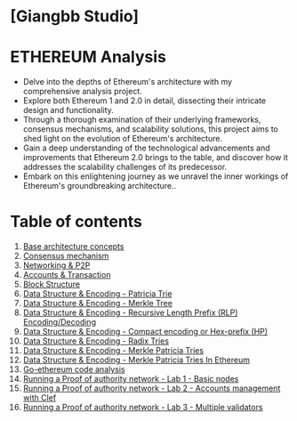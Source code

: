 # [Giangbb Studio]

# **ETHEREUM Analysis**

- Delve into the depths of Ethereum's architecture with my comprehensive analysis project.
- Explore both Ethereum 1 and 2.0 in detail, dissecting their intricate design and functionality.
- Through a thorough examination of their underlying frameworks, consensus mechanisms, and scalability solutions, this project aims to shed light on the evolution of Ethereum's architecture.
- Gain a deep understanding of the technological advancements and improvements that Ethereum 2.0 brings to the table, and discover how it addresses the scalability challenges of its predecessor.
- Embark on this enlightening journey as we unravel the inner workings of Ethereum's groundbreaking architecture..

# **Table of contents**

1. [Base architecture concepts](/1-Theory.md)
2. [Consensus mechanism](/2-Consensus-mechanism.md)
3. [Networking & P2P](/3-Networking.md)
4. [Accounts & Transaction](/4-Accounts-Transaction.md)
5. [Block Structure](/5-BlockStructures.md)
6. [Data Structure & Encoding - Patricia Trie](/6.1-DataStructures-Patricia-Trie.md)
7. [Data Structure & Encoding - Merkle Tree](/6.2-DataStructures-Merkle-Tree.md)
8. [Data Structure & Encoding - Recursive Length Prefix (RLP) Encoding/Decoding](/6.3-DataStructures-RLP.md)
9. [Data Structure & Encoding - Compact encoding or Hex-prefix (HP)](/6.4-DataStructures-HP.md)
10. [Data Structure & Encoding - Radix Tries](/6.5-DataStructures-Radix-Trie.md)
11. [Data Structure & Encoding - Merkle Patricia Tries](/6.6-DataStructures-Merkle-Patricia-Tries.md)
12. [Data Structure & Encoding - Merkle Patricia Tries In Ethereum](/6.7-DataStructures-Ethererum-Tries.md)
13. [Go-ethereum code analysis](/99-geth-analysic.md)
14. [Running a Proof of authority network - Lab 1 - Basic nodes](/POA-network/1-lab1.md)
15. [Running a Proof of authority network - Lab 2 - Accounts management with Clef](/POA-network/2-lab2.md)
16. [Running a Proof of authority network - Lab 3 - Multiple validators](/POA-network/3-lab3.md)

